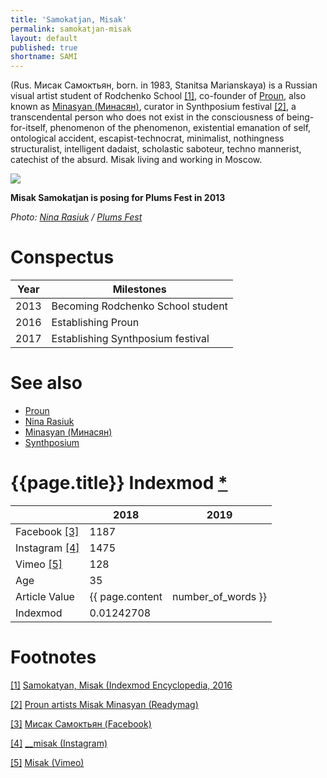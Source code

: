 ```yaml
---
title: 'Samokatjan, Misak'
permalink: samokatjan-misak
layout: default
published: true
shortname: SAMI
---
```


(Rus. Мисак Самоктьян, born. in 1983, Stanitsa Marianskaya) is a Russian visual artist student of Rodchenko School <span id="a1">[\[1\]](#f1)</span>, co-founder of [Proun](proun-movement), also known as [Minasyan (Минасян)](minasyan-misak), curator in Synthposium festival <span id="a2">[\[2\]](#f2)</span>, a transcendental person who does not exist in the consciousness of being-for-itself, phenomenon of the phenomenon, existential emanation of self, ontological accident, escapist-technocrat, minimalist, nothingness structuralist, intelligent dadaist, scholastic saboteur, techno mannerist, catechist of the absurd. Misak living and working in Moscow.

![](http://plumsfest.ru/img/artists/2013/misak.jpg)

**Misak Samokatjan is posing for Plums Fest in 2013**

*Photo: [Nina Rasiuk](rasiuk-nina) / [Plums Fest](http://plumsfest.ru/samokatyan/)*

# Conspectus

|Year|Milestones|
|----|---------|
|2013|Becoming Rodchenko School student|
|2016|Establishing Proun|
|2017|Establishing Synthposium festival|

# See also

+ [Proun](proun-movement)
+ [Nina Rasiuk](rasiuk-nina)
+ [Minasyan (Минасян)](minasyan-misak)
+ [Synthposium](synthposium-festival)

# {{page.title}} Indexmod [*](indexmod)

||2018|2019|
|-|-|-|
|Facebook <span id="a3">[\[3\]](#f3)</span>|1187||
|Instagram <span id="a4">[\[4\]](#f4)</span>|1475||
|Vimeo <span id="a5">[\[5\]](#f5)</span>|128||
|Age|35||
|Article Value|{{ page.content | number_of_words }}||
|Indexmod|0.01242708||

# Footnotes

[[1]](#a1) <span id="f1"></span> [Samokatyan, Misak (Indexmod Encyclopedia, 2016](https://sites.google.com/site/indexmodencyclopedia/samokatyan-misak)

[[2]](#a2) <span id="f2"></span> [Proun artists Misak Minasyan (Readymag)](https://readymag.com/proun/misak/)

[[3]](#a3) <span id="f3"></span> [Мисак Самоктьян (Facebook)](https://www.facebook.com/misak.samokatyan)

[[4]](#a4) <span id="f4"></span> [__misak (Instagram)](https://www.instagram.com/__misak/)

[[5]](#a5) <span id="f5"></span> [Misak (Vimeo)](https://vimeo.com/misak)
